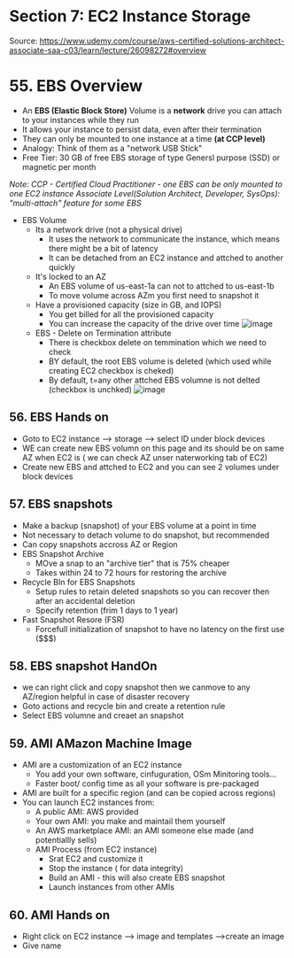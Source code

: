 # Section 7: EC2 Instance Storage
Source: https://www.udemy.com/course/aws-certified-solutions-architect-associate-saa-c03/learn/lecture/26098272#overview
# 55. EBS Overview
- An **EBS (Elastic Block Store)** Volume is a **network** drive you can attach to your instances while they run
- It allows your instance to persist data, even after their termination
- They can only be mounted to one instance at a time **(at CCP level)**
- Analogy: Think of them as a "network USB Stick"
- Free Tier: 30 GB of free EBS storage of type Genersl purpose (SSD) or magnetic per month

_Note: CCP - Certified Cloud Practitioner - one EBS can be only mounted to one EC2 instance
Associate Level(Solution Architect, Developer, SysOps): "multi-attach" feature for some EBS_
- EBS Volume
  - Its a network drive (not a physical drive)
    - It uses the network to communicate the instance, which means there might be a bit of latency
    - It can be detached from an EC2 instance and attched to another quickly
  - It's locked to an AZ
    - An EBS volume of us-east-1a can not to attched to us-east-1b
    - To move volume across AZm you first need to snapshot it
  - Have a provisioned capacity (size in GB, and IOPS)
    - You get billed for all the provisioned capacity
    - You can increase the capacity of the drive over time
  ![image](https://github.com/rajesh15mhatre/AWS/assets/15013611/fc28ae71-3b81-4c2c-8aa0-93edf5801921)
  - EBS - Delete on Termination attribute
    - There is checkbox delete on temmination which we need to check 
    - BY default, the root EBS volume is deleted (which used while creating EC2 checkbox is cheked)
    - By default, t=any other attched EBS volumne is not delted (checkbox is unchked)
![image](https://github.com/rajesh15mhatre/AWS/assets/15013611/45e353b0-5173-4c9b-8c84-9f785a0f87ee)

## 56. EBS Hands on
- Goto to EC2 instance --> storage --> select ID under block devices 
- WE can create new EBS volumn on this page and its should be on same AZ when EC2 is ( we can check AZ unser naterworking tab of EC2)
- Create new EBS and attched to EC2 and you can see 2 volumes under block devices

## 57. EBS snapshots
- Make a backup (snapshot) of your EBS volume at a point in time
- Not necessary to detach volume to do snapshot, but recommended
- Can copy snapshots accross AZ or Region
- EBS Snapshot Archive 
  - MOve a snap to an "archive tier" that is 75% cheaper
  - Takes within 24 to 72 hours for restoring the archive
- Recycle BIn for EBS Snapshots
  - Setup rules to retain deleted snapshots so you can recover then after an accidental deletion 
  - Specify retention (frim 1 days to 1 year) 
- Fast Snapshot Resore (FSR)
  - Forcefull initialization of snapshot to have no latency on the first use ($$$)
  
## 58. EBS snapshot HandOn
- we can right click and copy snapshot then we canmove to any AZ/region helpful in case of disaster recovery 
- Goto actions and recycle bin and create a retention rule
- Select EBS volumne and creaet an snapshot 

## 59. AMI AMazon Machine Image
- AMI are a customization of an EC2 instance
  - You add your own software, cinfuguration, OSm Minitoring tools...
  - Faster boot/ config time as all your software is pre-packaged
- AMI are built for a specific region (and can be copied across regions)
- You can launch EC2 instances from:
  - A public AMI: AWS provided
  - Your own AMI: you make and maintail them yourself
  - An AWS marketplace AMI: an AMI someone else made (and potentiallly sells)
  - AMI Process (from EC2 instance)
    - Srat EC2 and customize it
    - Stop the instance ( for data integrity) 
    - Build an AMI - this will also create EBS snapshot
    - Launch instances from other AMIs
   
## 60. AMI Hands on
- Right click on EC2 instance --> image and templates -->create an image 
- Give name 





























